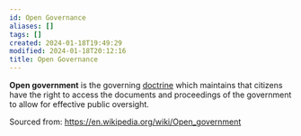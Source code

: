 ```yaml
---
id: Open Governance
aliases: []
tags: []
created: 2024-01-18T19:49:29
modified: 2024-01-18T20:12:16
title: Open Governance
---
```


**Open government** is the governing [doctrine](https://en.wikipedia.org/wiki/Doctrine) which maintains that citizens have the right to access the documents and proceedings of the government to allow for effective public oversight.

Sourced from: https://en.wikipedia.org/wiki/Open_government
